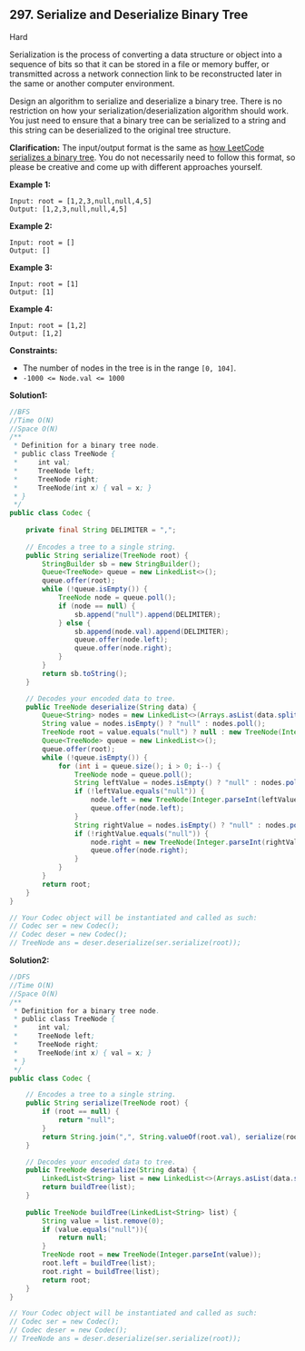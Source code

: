 ## 297. Serialize and Deserialize Binary Tree

Hard

Serialization is the process of converting a data structure or object into a sequence of bits so that it can be stored in a file or memory buffer, or transmitted across a network connection link to be reconstructed later in the same or another computer environment.

Design an algorithm to serialize and deserialize a binary tree. There is no restriction on how your serialization/deserialization algorithm should work. You just need to ensure that a binary tree can be serialized to a string and this string can be deserialized to the original tree structure.

**Clarification:** The input/output format is the same as [how LeetCode serializes a binary tree](https://leetcode.com/faq/#binary-tree). You do not necessarily need to follow this format, so please be creative and come up with different approaches yourself.

 

**Example 1:**



```
Input: root = [1,2,3,null,null,4,5]
Output: [1,2,3,null,null,4,5]
```

**Example 2:**

```
Input: root = []
Output: []
```

**Example 3:**

```
Input: root = [1]
Output: [1]
```

**Example 4:**

```
Input: root = [1,2]
Output: [1,2]
```

 

**Constraints:**

- The number of nodes in the tree is in the range `[0, 104]`.
- `-1000 <= Node.val <= 1000`

**Solution1:**

```java
//BFS
//Time O(N)
//Space O(N)
/**
 * Definition for a binary tree node.
 * public class TreeNode {
 *     int val;
 *     TreeNode left;
 *     TreeNode right;
 *     TreeNode(int x) { val = x; }
 * }
 */
public class Codec {
    
    private final String DELIMITER = ",";
    
    // Encodes a tree to a single string.
    public String serialize(TreeNode root) {
        StringBuilder sb = new StringBuilder();
        Queue<TreeNode> queue = new LinkedList<>();
        queue.offer(root);
        while (!queue.isEmpty()) {
            TreeNode node = queue.poll();
            if (node == null) {
                sb.append("null").append(DELIMITER);
            } else {
                sb.append(node.val).append(DELIMITER);
                queue.offer(node.left);
                queue.offer(node.right);
            }
        }
        return sb.toString();
    }

    // Decodes your encoded data to tree.
    public TreeNode deserialize(String data) {
        Queue<String> nodes = new LinkedList<>(Arrays.asList(data.split(",")));
        String value = nodes.isEmpty() ? "null" : nodes.poll();
        TreeNode root = value.equals("null") ? null : new TreeNode(Integer.parseInt(value));
        Queue<TreeNode> queue = new LinkedList<>();
        queue.offer(root);
        while (!queue.isEmpty()) {
            for (int i = queue.size(); i > 0; i--) {
                TreeNode node = queue.poll();
                String leftValue = nodes.isEmpty() ? "null" : nodes.poll();
                if (!leftValue.equals("null")) {
                    node.left = new TreeNode(Integer.parseInt(leftValue));
                    queue.offer(node.left);
                }
                String rightValue = nodes.isEmpty() ? "null" : nodes.poll();
                if (!rightValue.equals("null")) {
                    node.right = new TreeNode(Integer.parseInt(rightValue));
                    queue.offer(node.right);
                }
            }
        }
        return root;
    }
}

// Your Codec object will be instantiated and called as such:
// Codec ser = new Codec();
// Codec deser = new Codec();
// TreeNode ans = deser.deserialize(ser.serialize(root));
```

**Solution2:**

```java
//DFS
//Time O(N)
//Space O(N)
/**
 * Definition for a binary tree node.
 * public class TreeNode {
 *     int val;
 *     TreeNode left;
 *     TreeNode right;
 *     TreeNode(int x) { val = x; }
 * }
 */
public class Codec {

    // Encodes a tree to a single string.
    public String serialize(TreeNode root) {
        if (root == null) {
            return "null";
        }
        return String.join(",", String.valueOf(root.val), serialize(root.left), serialize(root.right));
    }

    // Decodes your encoded data to tree.
    public TreeNode deserialize(String data) {
        LinkedList<String> list = new LinkedList<>(Arrays.asList(data.split(",")));
        return buildTree(list);
    }
    
    public TreeNode buildTree(LinkedList<String> list) {
        String value = list.remove(0);
        if (value.equals("null")){
            return null;
        }
        TreeNode root = new TreeNode(Integer.parseInt(value));
        root.left = buildTree(list);
        root.right = buildTree(list);
        return root;
    }
}

// Your Codec object will be instantiated and called as such:
// Codec ser = new Codec();
// Codec deser = new Codec();
// TreeNode ans = deser.deserialize(ser.serialize(root));
```

